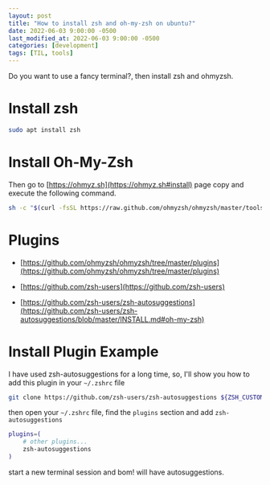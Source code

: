 ```yaml
---
layout: post
title: "How to install zsh and oh-my-zsh on ubuntu?"
date: 2022-06-03 9:00:00 -0500
last_modified_at: 2022-06-03 9:00:00 -0500
categories: [development]
tags: [TIL, tools]
---
```


Do you want to use a fancy terminal?, then install zsh and ohmyzsh.

# Install zsh

```bash
sudo apt install zsh
```

# Install Oh-My-Zsh

Then go to [https://ohmyz.sh](https://ohmyz.sh#install) page copy and execute
the following command.


```bash
sh -c "$(curl -fsSL https://raw.github.com/ohmyzsh/ohmyzsh/master/tools/install.sh)"
```

# Plugins


  * [https://github.com/ohmyzsh/ohmyzsh/tree/master/plugins](https://github.com/ohmyzsh/ohmyzsh/tree/master/plugins)

  * [https://github.com/zsh-users](https://github.com/zsh-users)

  * [https://github.com/zsh-users/zsh-autosuggestions](https://github.com/zsh-users/zsh-autosuggestions/blob/master/INSTALL.md#oh-my-zsh)


# Install Plugin Example

I have used zsh-autosuggestions for a long time, so, I'll show you how to add
this plugin in your `~/.zshrc` file

```bash
git clone https://github.com/zsh-users/zsh-autosuggestions ${ZSH_CUSTOM:-~/.oh-my-zsh/custom}/plugins/zsh-autosuggestions
```

then open your `~/.zshrc` file, find the `plugins` section and add `zsh-autosuggestions`

```zsh
plugins=(
    # other plugins...
    zsh-autosuggestions
)
```

start a new terminal session and bom! will have autosuggestions.
